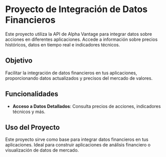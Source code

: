 # Proyecto de Integración de Datos Financieros

Este proyecto utiliza la API de Alpha Vantage para integrar datos sobre acciones en diferentes aplicaciones. Accede a información sobre precios históricos, datos en tiempo real e indicadores técnicos.

## Objetivo

Facilitar la integración de datos financieros en tus aplicaciones, proporcionando datos actualizados y precisos del mercado de valores.

## Funcionalidades

- **Acceso a Datos Detallados**: Consulta precios de acciones, indicadores técnicos y más.

## Uso del Proyecto

Este proyecto sirve como base para integrar datos financieros en tus aplicaciones. Ideal para construir aplicaciones de análisis financiero o visualización de datos de mercado.

